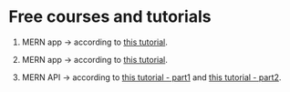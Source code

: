 # Free courses and tutorials

1. MERN app -> according to [this tutorial](https://www.youtube.com/watch?v=_2Nid40Jbgc).

2. MERN app -> according to [this tutorial](https://www.youtube.com/watch?v=IUPHbf9cw74).

3. MERN API -> according to [this tutorial - part1](https://www.youtube.com/watch?v=1o9YOHeKhNQ) and
   [this tutorial - part2](https://www.youtube.com/watch?v=FXzsv2BJLKs).
